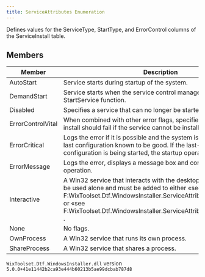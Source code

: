 ```yaml
---
title: ServiceAttributes Enumeration
---
```

Defines values for the ServiceType, StartType, and ErrorControl columns of the ServiceInstall table.
## Members
| Member | Description |
| ------ | ----------- |
| AutoStart | Service starts during startup of the system. |
| DemandStart | Service starts when the service control manager calls the StartService function. |
| Disabled | Specifies a service that can no longer be started. |
| ErrorControlVital | When combined with other error flags, specifies that the overall install should fail if the service cannot be installed into the system. |
| ErrorCritical | Logs the error if it is possible and the system is restarted with the last configuration known to be good. If the last-known-good configuration is being started, the startup operation fails. |
| ErrorMessage | Logs the error, displays a message box and continues the startup operation. |
| Interactive | A Win32 service that interacts with the desktop. This value cannot be used alone and must be added to either «see F:WixToolset.Dtf.WindowsInstaller.ServiceAttributes.OwnProcess» or «see F:WixToolset.Dtf.WindowsInstaller.ServiceAttributes.ShareProcess» . |
| None | No flags. |
| OwnProcess | A Win32 service that runs its own process. |
| ShareProcess | A Win32 service that shares a process. |
`WixToolset.Dtf.WindowsInstaller.dll` version `5.0.0+41e11442b2ca93e444b60213b5ae99dcbab787d8`
